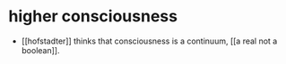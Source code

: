# higher consciousness

- [[hofstadter]] thinks that consciousness is a continuum, [[a real not a boolean]].

